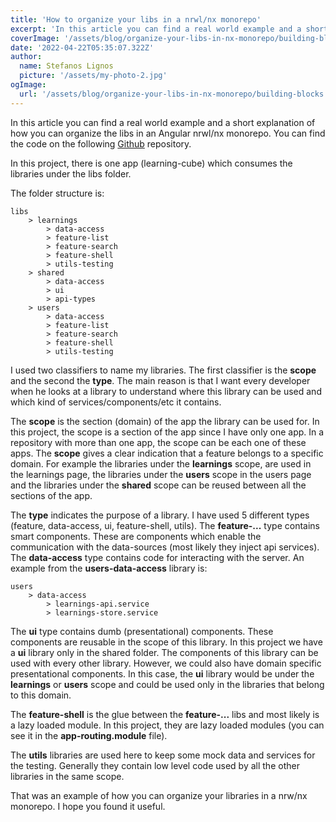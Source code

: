 ```yaml
---
title: 'How to organize your libs in a nrwl/nx monorepo'
excerpt: 'In this article you can find a real world example and a short explanation of how you can organize the libs in an Angular nrwl/nx monorepo'
coverImage: '/assets/blog/organize-your-libs-in-nx-monorepo/building-blocks.jpeg'
date: '2022-04-22T05:35:07.322Z'
author:
  name: Stefanos Lignos
  picture: '/assets/my-photo-2.jpg'
ogImage:
  url: '/assets/blog/organize-your-libs-in-nx-monorepo/building-blocks.jpeg'
---
```



In this article you can find a real world example and a short explanation of how you can organize the libs in an Angular nrwl/nx monorepo. You can find the code on the following [Github](https://github.com/stefanoslig/organize-nx-libs-article-demo) repository.

In this project, there is one app (learning-cube) which consumes the libraries under the libs folder. 

The folder structure is:
~~~
libs 
	> learnings
		> data-access
		> feature-list
		> feature-search
		> feature-shell
		> utils-testing
	> shared
		> data-access
		> ui
		> api-types
	> users
		> data-access
		> feature-list
		> feature-search
		> feature-shell
		> utils-testing
~~~

I used two classifiers to name my libraries. The first classifier is the **scope** and the second the **type**. The main reason is that I want every developer when he looks at a library to understand where this library can be used and which kind of services/components/etc it contains. 

The **scope** is the section (domain) of the app the library can be used for. In this project, the scope is a section of the app since I have only one app. In a repository with more than one app, the scope can be each one of these apps. The **scope** gives a clear indication that a feature belongs to a specific domain. For example the libraries under the **learnings** scope, are used in the learnings page, the libraries under the **users** scope in the users page and the libraries under the **shared** scope can be reused between all the sections of the app.

The **type** indicates the purpose of a library. I have used 5 different types (feature, data-access, ui, feature-shell, utils). The **feature-...** type contains smart components. These are components which enable the communication with the data-sources (most likely they inject api services). The **data-access** type contains code for interacting with the server. An example from the **users-data-access** library is:
~~~
users
	> data-access
		> learnings-api.service
		> learnings-store.service
~~~ 

The **ui** type contains dumb (presentational) components. These components are reusable in the scope of this library. In this project we have a **ui** library only in the shared folder. The components of this library can be used with every other library. However, we could also have domain specific presentational components. In this case, the **ui** library would be under the **learnings** or **users** scope and could be used only in the libraries that belong to this domain.

The **feature-shell** is the glue between the **feature-...** libs and most likely is a lazy loaded module. In this project, they are lazy loaded modules (you can see it in the **app-routing.module** file).  

The **utils** libraries are used here to keep some mock data and services for the testing. Generally they contain low level code used by all the other libraries in the same scope.

That was an example of how you can organize your libraries in a nrw/nx monorepo. I hope you found it useful.


